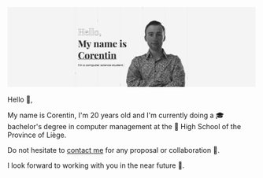 [![Corentin Chabeau](cover.png)](https://www.chabcor.com/)

Hello :wave:,

My name is Corentin, I'm 20 years old and I'm currently doing a :mortar_board: bachelor's degree in computer management at the :school: High School of the Province of Liège.

Do not hesitate to [contact me](https://www.chabcor.com/#contact) for any proposal or collaboration :jigsaw:.

I look forward to working with you in the near future :crystal_ball:.

